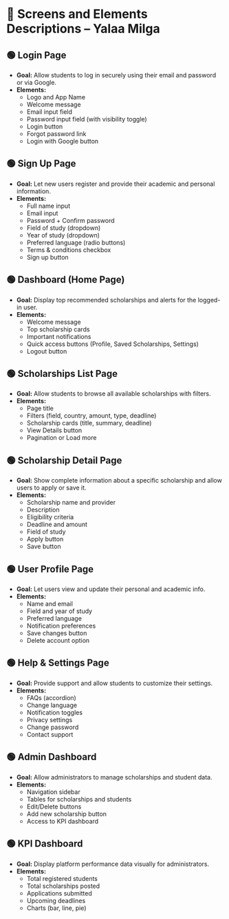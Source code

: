 
# 📄 Screens and Elements Descriptions – Yalaa Milga

## 🟢 Login Page
- **Goal:** Allow students to log in securely using their email and password or via Google.
- **Elements:**
  - Logo and App Name
  - Welcome message
  - Email input field
  - Password input field (with visibility toggle)
  - Login button
  - Forgot password link
  - Login with Google button

## 🟢 Sign Up Page
- **Goal:** Let new users register and provide their academic and personal information.
- **Elements:**
  - Full name input
  - Email input
  - Password + Confirm password
  - Field of study (dropdown)
  - Year of study (dropdown)
  - Preferred language (radio buttons)
  - Terms & conditions checkbox
  - Sign up button

## 🟢 Dashboard (Home Page)
- **Goal:** Display top recommended scholarships and alerts for the logged-in user.
- **Elements:**
  - Welcome message
  - Top scholarship cards
  - Important notifications
  - Quick access buttons (Profile, Saved Scholarships, Settings)
  - Logout button

## 🟢 Scholarships List Page
- **Goal:** Allow students to browse all available scholarships with filters.
- **Elements:**
  - Page title
  - Filters (field, country, amount, type, deadline)
  - Scholarship cards (title, summary, deadline)
  - View Details button
  - Pagination or Load more

## 🟢 Scholarship Detail Page
- **Goal:** Show complete information about a specific scholarship and allow users to apply or save it.
- **Elements:**
  - Scholarship name and provider
  - Description
  - Eligibility criteria
  - Deadline and amount
  - Field of study
  - Apply button
  - Save button

## 🟢 User Profile Page
- **Goal:** Let users view and update their personal and academic info.
- **Elements:**
  - Name and email
  - Field and year of study
  - Preferred language
  - Notification preferences
  - Save changes button
  - Delete account option

## 🟢 Help & Settings Page
- **Goal:** Provide support and allow students to customize their settings.
- **Elements:**
  - FAQs (accordion)
  - Change language
  - Notification toggles
  - Privacy settings
  - Change password
  - Contact support

## 🟢 Admin Dashboard
- **Goal:** Allow administrators to manage scholarships and student data.
- **Elements:**
  - Navigation sidebar
  - Tables for scholarships and students
  - Edit/Delete buttons
  - Add new scholarship button
  - Access to KPI dashboard

## 🟢 KPI Dashboard
- **Goal:** Display platform performance data visually for administrators.
- **Elements:**
  - Total registered students
  - Total scholarships posted
  - Applications submitted
  - Upcoming deadlines
  - Charts (bar, line, pie)

